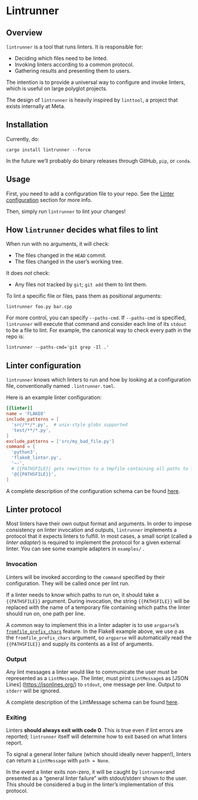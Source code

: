 # Lintrunner
## Overview
`lintrunner` is a tool that runs linters. It is responsible for:
- Deciding which files need to be linted.
- Invoking linters according to a common protocol.
- Gathering results and presenting them to users.

The intention is to provide a universal way to configure and invoke linters, which is useful on large polyglot projects.

The design of `lintrunner` is heavily inspired by `linttool`, a project that exists internally at Meta.

## Installation
Currently, do:
```
cargo install lintrunner --force
```

In the future we’ll probably do binary releases through GitHub, `pip`, or `conda`.
## Usage
First, you need to add a configuration file to your repo. See the [Linter configuration](#linter-configuration) section for more info.

Then, simply run `lintrunner` to lint your changes!

## How `lintrunner` decides what files to lint
When run with no arguments, it will check:
- The files changed in the `HEAD` commit.
- The files changed in the user’s working tree.

It does *not* check:
- Any files not tracked by `git`; `git add` them to lint them.

To lint a specific file or files, pass them as positional arguments:
```
lintrunner foo.py bar.cpp
```

For more control, you can specify  `--paths-cmd`. If `--paths-cmd` is specified, `lintrunner` will execute that command and consider each line of its `stdout` to be a file to lint. For example, the canonical way to check every path in the repo is:
```
lintrunner --paths-cmd='git grep -Il .'
```

## Linter configuration
`lintrunner` knows which linters to run and how by looking at a configuration file, conventionally named `.lintrunner.toml`.

Here is an example linter configuration:

```toml
[[linter]]
name = 'FLAKE8'
include_patterns = [
  'src/**/*.py',  # unix-style globs supported
  'test/**/*.py',
]
exclude_patterns = ['src/my_bad_file.py']
command = [
  'python3',
  'flake8_linter.py',
  '—-',
  # {{PATHSFILE}} gets rewritten to a tmpfile containing all paths to lint
  '@{{PATHSFILE}}',
]
```

A complete description of the configuration schema can be found [here](https://docs.rs/lintrunner/latest/lintrunner/lint_config/struct.LintConfig.html).

## Linter protocol
Most linters have their own output format and arguments. In order to impose consistency on linter invocation and outputs, `lintrunner` implements a protocol that it expects linters to fulfill. In most cases, a small script (called a *linter adapter*) is required to implement the protocol for a given external linter. You can see some example adapters in  `examples/` .

### Invocation
Linters will be invoked according to the `command` specified by their configuration. They will be called once per lint run.

If a linter needs to know which paths to run on, it should take a `{{PATHSFILE}}` argument. During invocation, the string `{{PATHSFILE}}` will be replaced with the name of a temporary file containing which paths the linter should run on, one path per line.

A common way to implement this in a linter adapter is to use `argparse`’s [`fromfile_prefix_chars`](https://docs.python.org/3/library/argparse.html#fromfile-prefix-chars) feature. In the Flake8 example above, we use `@` as the `fromfile_prefix_chars` argument, so `argparse` will automatically read the `{{PATHSFILE}}` and supply its contents as a list of arguments.

### Output
Any lint messages a linter would like to communicate the user must be represented as a `LintMessage`. The linter, must print `LintMessage`s  as [JSON Lines] (https://jsonlines.org/) to `stdout`, one message per line. Output to `stderr` will be ignored.

A complete description of the LintMessage schema can be found [here](https://docs.rs/lintrunner/latest/lintrunner/lint_message/struct.LintMessage.html).

### Exiting
Linters **should always exit with code 0**. This is true even if lint errors are reported; `lintrunner` itself will determine how to exit based on what linters report.

To signal a general linter failure (which should ideally never happen!), linters can return a `LintMessage` with `path = None`.

In the event a linter exits non-zero, it will be caught by `lintrunner`and presented as a “general linter failure” with stdout/stderr shown to the user. This should be considered a bug in the linter’s implementation of this protocol.
